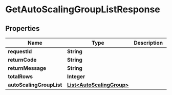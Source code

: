 
# GetAutoScalingGroupListResponse

## Properties
Name | Type | Description | Notes
------------ | ------------- | ------------- | -------------
**requestId** | **String** |  |  [optional]
**returnCode** | **String** |  |  [optional]
**returnMessage** | **String** |  |  [optional]
**totalRows** | **Integer** |  |  [optional]
**autoScalingGroupList** | [**List&lt;AutoScalingGroup&gt;**](AutoScalingGroup.md) |  |  [optional]



